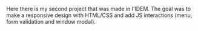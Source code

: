 Here there is my second project that was made in l'IDEM. 
The goal was to make a responsive design with HTML/CSS and add JS interactions (menu, form validation and window modal).
